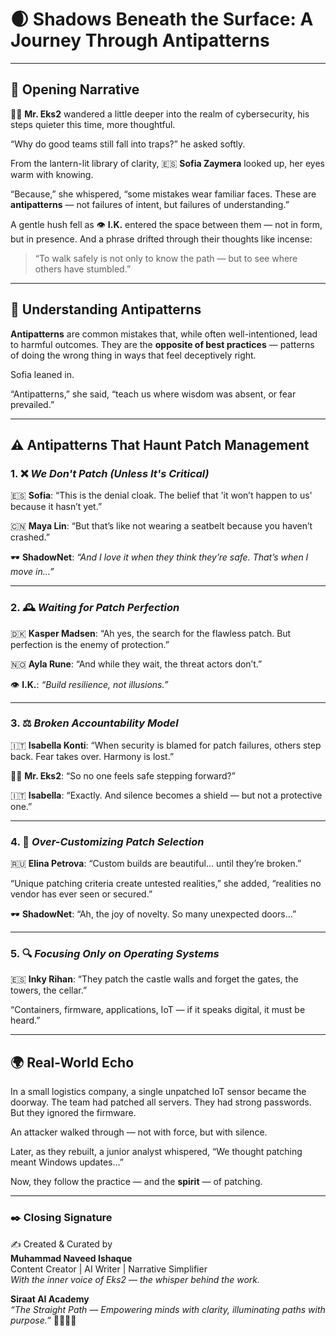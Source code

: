 # 🌒 Shadows Beneath the Surface: A Journey Through Antipatterns

---

## 🌱 Opening Narrative

👨‍💼 **Mr. Eks2** wandered a little deeper into the realm of cybersecurity, his steps quieter this time, more thoughtful.

“Why do good teams still fall into traps?” he asked softly.

From the lantern-lit library of clarity, 🇪🇸 **Sofia Zaymera** looked up, her eyes warm with knowing.

“Because,” she whispered, “some mistakes wear familiar faces. These are **antipatterns** — not failures of intent, but failures of understanding.”

A gentle hush fell as 👁️ **I.K.** entered the space between them — not in form, but in presence. And a phrase drifted through their thoughts like incense:

> “To walk safely is not only to know the path — but to see where others have stumbled.”

---

## 🧭 Understanding Antipatterns

**Antipatterns** are common mistakes that, while often well-intentioned, lead to harmful outcomes. They are the **opposite of best practices** — patterns of doing the wrong thing in ways that feel deceptively right.

Sofia leaned in.

“Antipatterns,” she said, “teach us where wisdom was absent, or fear prevailed.”

---

## ⚠️ Antipatterns That Haunt Patch Management

### 1. ❌ *We Don't Patch (Unless It's Critical)*

🇪🇸 **Sofia**: “This is the denial cloak. The belief that 'it won’t happen to us' because it hasn’t yet.”

🇨🇳 **Maya Lin**: “But that’s like not wearing a seatbelt because you haven’t crashed.”

🕶️ **ShadowNet**: *“And I love it when they think they’re safe. That’s when I move in...”*

---

### 2. 🕰️ *Waiting for Patch Perfection*

🇩🇰 **Kasper Madsen**: “Ah yes, the search for the flawless patch. But perfection is the enemy of protection.”

🇳🇴 **Ayla Rune**: “And while they wait, the threat actors don’t.”

👁️ **I.K.**: *“Build resilience, not illusions.”*

---

### 3. ⚖️ *Broken Accountability Model*

🇮🇹 **Isabella Konti**: “When security is blamed for patch failures, others step back. Fear takes over. Harmony is lost.”

👨‍💼 **Mr. Eks2**: “So no one feels safe stepping forward?”

🇮🇹 **Isabella**: “Exactly. And silence becomes a shield — but not a protective one.”

---

### 4. 🧩 *Over-Customizing Patch Selection*

🇷🇺 **Elina Petrova**: “Custom builds are beautiful... until they’re broken.”

“Unique patching criteria create untested realities,” she added, “realities no vendor has ever seen or secured.”

🕶️ **ShadowNet**: “Ah, the joy of novelty. So many unexpected doors...”

---

### 5. 🔍 *Focusing Only on Operating Systems*

🇪🇸 **Inky Rihan**: “They patch the castle walls and forget the gates, the towers, the cellar.”

“Containers, firmware, applications, IoT — if it speaks digital, it must be heard.”

---

## 🌍 Real-World Echo

In a small logistics company, a single unpatched IoT sensor became the doorway. The team had patched all servers. They had strong passwords. But they ignored the firmware.

An attacker walked through — not with force, but with silence.

Later, as they rebuilt, a junior analyst whispered, “We thought patching meant Windows updates…”

Now, they follow the practice — and the **spirit** — of patching.

---

### ✒️ Closing Signature

✍️ Created & Curated by  
**Muhammad Naveed Ishaque**  
Content Creator | AI Writer | Narrative Simplifier  
_With the inner voice of Eks2 — the whisper behind the work._

**Siraat AI Academy**  
_“The Straight Path — Empowering minds with clarity, illuminating paths with purpose.”_ 🌷🌼🧚‍♀️